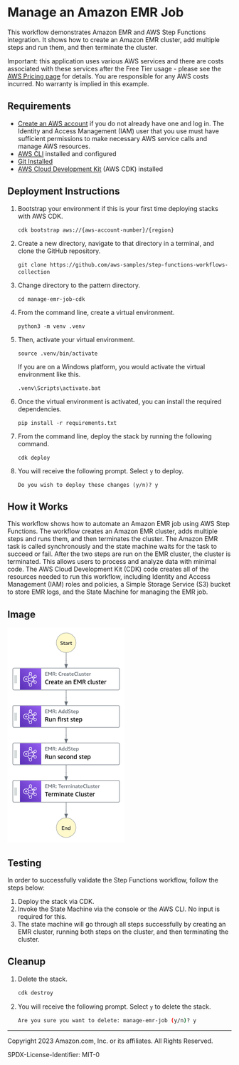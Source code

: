 # Manage an Amazon EMR Job

This workflow demonstrates Amazon EMR and AWS Step Functions integration. It shows how to create an Amazon EMR cluster, add multiple steps and run them, and then terminate the cluster.

Important: this application uses various AWS services and there are costs associated with these services after the Free Tier usage - please see the [AWS Pricing page](https://aws.amazon.com/pricing/) for details. You are responsible for any AWS costs incurred. No warranty is implied in this example.

## Requirements

* [Create an AWS account](https://portal.aws.amazon.com/gp/aws/developer/registration/index.html) if you do not already have one and log in. The Identity and Access Management (IAM) user that you use must have sufficient permissions to make necessary AWS service calls and manage AWS resources.
* [AWS CLI](https://docs.aws.amazon.com/cli/latest/userguide/install-cliv2.html) installed and configured
* [Git Installed](https://git-scm.com/book/en/v2/Getting-Started-Installing-Git)
* [AWS Cloud Development Kit](https://docs.aws.amazon.com/cdk/v2/guide/getting_started.html#getting_started_install) (AWS CDK) installed

## Deployment Instructions

1. Bootstrap your environment if this is your first time deploying stacks with AWS CDK.
    ``` 
    cdk bootstrap aws://{aws-account-number}/{region}
    ``` 
2. Create a new directory, navigate to that directory in a terminal, and clone the GitHub repository.
    ``` 
    git clone https://github.com/aws-samples/step-functions-workflows-collection
    ```
3. Change directory to the pattern directory.
    ```
    cd manage-emr-job-cdk
    ```
4. From the command line, create a virtual environment.
    ```
    python3 -m venv .venv
    ```
5. Then, activate your virtual environment. 

    ```
    source .venv/bin/activate
    ```

    If you are on a Windows platform, you would activate the virtual environment like this.

    ```
    .venv\Scripts\activate.bat
    ```
6. Once the virtual environment is activated, you can install the required dependencies.

    ```
    pip install -r requirements.txt
    ```
7. From the command line, deploy the stack by running the following command.
    ```
    cdk deploy
    ```
8. You will receive the following prompt. Select `y` to deploy.
    ```
    Do you wish to deploy these changes (y/n)? y
    ```

## How it Works

This workflow shows how to automate an Amazon EMR job using AWS Step Functions. The workflow creates an Amazon EMR cluster, adds multiple steps and runs them, and then terminates the cluster. The Amazon EMR task is called synchronously and the state machine waits for the task to succeed or fail. After the two steps are run on the EMR cluster, the cluster is terminated. This allows users to process and analyze data with minimal code. The AWS Cloud Development Kit (CDK) code creates all of the resources needed to run this workflow, including Identity and Access Management (IAM) roles and policies, a Simple Storage Service (S3) bucket to store EMR logs, and the State Machine for managing the EMR job.

## Image

![image](./resources/statemachine.png)

## Testing

In order to successfully validate the Step Functions workflow, follow the steps below:

1. Deploy the stack via CDK.
2. Invoke the State Machine via the console or the AWS CLI. No input is required for this.
3. The state machine will go through all steps successfully by creating an EMR cluster, running both steps on the cluster, and then terminating the cluster. 

## Cleanup
 
1. Delete the stack.
    ```bash
    cdk destroy
    ```
2. You will receive the following prompt. Select `y` to delete the stack.
    ```bash
    Are you sure you want to delete: manage-emr-job (y/n)? y
    ```
----
Copyright 2023 Amazon.com, Inc. or its affiliates. All Rights Reserved.

SPDX-License-Identifier: MIT-0

